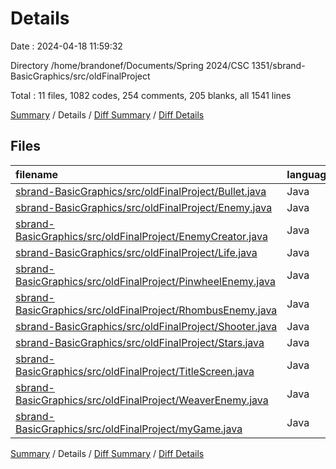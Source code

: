 # Details

Date : 2024-04-18 11:59:32

Directory /home/brandonef/Documents/Spring 2024/CSC 1351/sbrand-BasicGraphics/src/oldFinalProject

Total : 11 files,  1082 codes, 254 comments, 205 blanks, all 1541 lines

[Summary](results.md) / Details / [Diff Summary](diff.md) / [Diff Details](diff-details.md)

## Files
| filename | language | code | comment | blank | total |
| :--- | :--- | ---: | ---: | ---: | ---: |
| [sbrand-BasicGraphics/src/oldFinalProject/Bullet.java](/sbrand-BasicGraphics/src/oldFinalProject/Bullet.java) | Java | 61 | 14 | 15 | 90 |
| [sbrand-BasicGraphics/src/oldFinalProject/Enemy.java](/sbrand-BasicGraphics/src/oldFinalProject/Enemy.java) | Java | 78 | 27 | 15 | 120 |
| [sbrand-BasicGraphics/src/oldFinalProject/EnemyCreator.java](/sbrand-BasicGraphics/src/oldFinalProject/EnemyCreator.java) | Java | 0 | 54 | 15 | 69 |
| [sbrand-BasicGraphics/src/oldFinalProject/Life.java](/sbrand-BasicGraphics/src/oldFinalProject/Life.java) | Java | 16 | 0 | 2 | 18 |
| [sbrand-BasicGraphics/src/oldFinalProject/PinwheelEnemy.java](/sbrand-BasicGraphics/src/oldFinalProject/PinwheelEnemy.java) | Java | 106 | 23 | 28 | 157 |
| [sbrand-BasicGraphics/src/oldFinalProject/RhombusEnemy.java](/sbrand-BasicGraphics/src/oldFinalProject/RhombusEnemy.java) | Java | 73 | 2 | 17 | 92 |
| [sbrand-BasicGraphics/src/oldFinalProject/Shooter.java](/sbrand-BasicGraphics/src/oldFinalProject/Shooter.java) | Java | 84 | 6 | 16 | 106 |
| [sbrand-BasicGraphics/src/oldFinalProject/Stars.java](/sbrand-BasicGraphics/src/oldFinalProject/Stars.java) | Java | 81 | 23 | 16 | 120 |
| [sbrand-BasicGraphics/src/oldFinalProject/TitleScreen.java](/sbrand-BasicGraphics/src/oldFinalProject/TitleScreen.java) | Java | 0 | 25 | 4 | 29 |
| [sbrand-BasicGraphics/src/oldFinalProject/WeaverEnemy.java](/sbrand-BasicGraphics/src/oldFinalProject/WeaverEnemy.java) | Java | 94 | 31 | 34 | 159 |
| [sbrand-BasicGraphics/src/oldFinalProject/myGame.java](/sbrand-BasicGraphics/src/oldFinalProject/myGame.java) | Java | 489 | 49 | 43 | 581 |

[Summary](results.md) / Details / [Diff Summary](diff.md) / [Diff Details](diff-details.md)